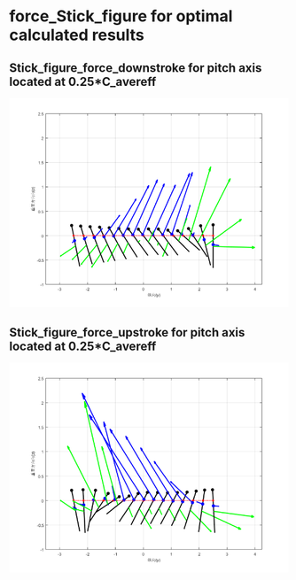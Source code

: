 # force_Stick_figure for optimal calculated results 

## Stick_figure_force_downstroke for pitch axis located at 0.25*C_avereff
![force_Stick_figure](https://github.com/xijunke/HoverEnergyConsumptionOptimizations_WGP/blob/main/hybrid_GA_fminsearch_WGP_6/force_Stick_figure/pic_bmp_eps_tif_png/Stick_figure_force_downstroke_%E5%B9%B3%E5%9D%87%E5%BC%A6%E9%95%BF_%E6%89%AD%E8%BD%AC%E8%BD%B4025C_avereff.png)

## Stick_figure_force_upstroke for pitch axis located at 0.25*C_avereff
![force_Stick_figure](https://github.com/xijunke/HoverEnergyConsumptionOptimizations_WGP/blob/main/hybrid_GA_fminsearch_WGP_6/force_Stick_figure/pic_bmp_eps_tif_png/Stick_figure_force_upstroke_%E5%B9%B3%E5%9D%87%E5%BC%A6%E9%95%BF_%E6%89%AD%E8%BD%AC%E8%BD%B4025C_avereff.png)
